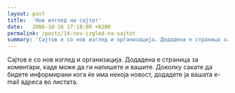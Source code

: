 ```yaml
---
layout: post
title:  'Нов изглед на сајтот'
date:   2006-10-16 17:18:00 +0200
permalink: /posts/14-nov-izgled-na-sajtot
summary: 'Сајтов е со нов изглед и организација. Додаденa е страница за коментари, каде може да ги напишете и вашите. Доколку сакате да бидете информирани ко...'
---
```


<p>Сајтов е со нов изглед и организација. Додаденa е страница за коментари, каде може да ги напишете и вашите. Доколку сакате да бидете информирани кога ќе има некоја новост, додадете ја вашата e-mail адреса во листата.</p>

